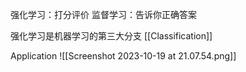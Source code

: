 强化学习：打分评价
监督学习：告诉你正确答案

强化学习是机器学习的第三大分支
[[Classification]]

Application
![[Screenshot 2023-10-19 at 21.07.54.png]]